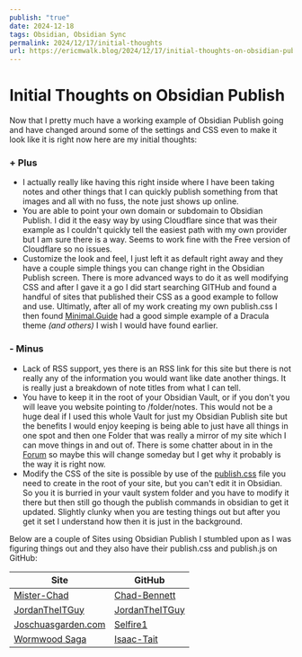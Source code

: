 ```yaml
---
publish: "true"
date: 2024-12-18
tags: Obsidian, Obsidian Sync
permalink: 2024/12/17/initial-thoughts
url: https://ericmwalk.blog/2024/12/17/initial-thoughts-on-obsidian-publish.html
---
```


# Initial Thoughts on Obsidian Publish

Now that I pretty much have a working example of Obsidian Publish going and have changed around some of the settings and CSS even to make it look like it is right now here are my initial thoughts:

### + Plus
* I actually really like having this right inside where I have been taking notes and other things that I can quickly publish something from that images and all with no fuss, the note just shows up online.
* You are able to point your own domain or subdomain to Obsidian Publish. I did it the easy way by using Cloudflare since that was their example as I couldn't quickly tell the easiest path with my own provider but I am sure there is a way. Seems to work fine with the Free version of Cloudflare so no issues.
* Customize the look and feel, I just left it as default right away and they have a couple simple things you can change right in the Obsidian Publish screen. There is more advanced ways to do it as well modifying CSS and after I gave it a go I did start searching GITHub and found a handful of sites that published their CSS as a good example to follow and use. Ultimatly, after all of my work creating my own publish.css I then found [Minimal.Guide](https://minimal.guide/publish/download) had a good simple example of a Dracula theme *(and others)* I wish I would have found earlier.
### - Minus
* Lack of RSS support, yes there is an RSS link for this site but there is not really any of the information you would want like date another things. It is really just a breakdown of note titles from what I can tell.
* You have to keep it in the root of your Obsidian Vault, or if you don't you will leave you website pointing to /folder/notes. This would not be a huge deal if I used this whole Vault for just my Obsidian Publish site but the benefits I would enjoy keeping is being able to just have all things in one spot and then one Folder that was really a mirror of my site which I can move things in and out of. There is some chatter about in in the [Forum](https://forum.obsidian.md/t/obsidian-publish-set-sub-folder-as-site-root/64272) so maybe this will change someday but I get why it probably is the way it is right now.
* Modify the CSS of the site is possible by use of the [publish.css](https://help.obsidian.md/Obsidian+Publish/Customize+your+site) file you need to create in the root of your site, but you can't edit it in Obsidian. So you it is burried in your vault system folder and you have to modify it there but then still go though the publish commands in obsidian to get it updated. Slightly clunky when you are testing things out but after you get it set I understand how then it is just in the background. 


Below are a couple of Sites using Obsidian Publish I stumbled upon as I was figuring things out and they also have their publish.css and publish.js on GitHub:

| Site                                              | GitHub                                                                                           |
| ------------------------------------------------- | ------------------------------------------------------------------------------------------------ |
| [Mister-Chad](https://mister-chad.com/)           | [Chad-Bennett](https://github.com/chad-bennett/obsidian-publish-css)                             |
| [JordanTheITGuy](https://jordantheitguy.com/Home) | [JordanTheITGuy](https://github.com/JordanTheITGuy/WebsiteHelpers/commits?author=JordanTheITGuy) |
| [Joschuasgarden.com](https://joschuasgarden.com/) | [Selfire1](https://github.com/selfire1/obsidian-publish-css)                                     |
| [Wormwood Saga](https://story.wormwoodsaga.com/)  | [Isaac-Tait](https://github.com/Isaac-Tait)                                                      |
